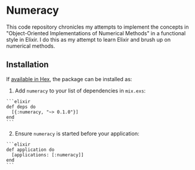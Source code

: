 # Numeracy

This code repository chronicles my attempts to implement the concepts in "Object-Oriented Implementations of Numerical Methods" in a functional style in Elixir.  I do this as my attempt to learn Elixir and brush up on numerical methods.

## Installation

If [available in Hex](https://hex.pm/docs/publish), the package can be installed as:

  1. Add `numeracy` to your list of dependencies in `mix.exs`:

    ```elixir
    def deps do
      [{:numeracy, "~> 0.1.0"}]
    end
    ```

  2. Ensure `numeracy` is started before your application:

    ```elixir
    def application do
      [applications: [:numeracy]]
    end
    ```


